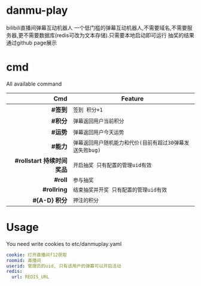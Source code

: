 # danmu-play
bilibili直播间弹幕互动机器人
一个低门槛的弹幕互动机器人,不需要域名,不需要服务器,更不需要数据库(redis可改为文本存储).只需要本地启动即可运行
抽奖的结果通过github page展示

# cmd
All available command

| Cmd               | Feature |
| -------:          | ------- |
| **#签到**          | `签到 积分+1` |
| **#积分**          | `弹幕返回用户当前积分` |
| **#运势**          | `弹幕返回用户今天运势` |
| **#能力**          | `弹幕返回用户随机能力和代价(目前有超过30弹幕发送失败bug)` |
| **#rollstart 持续时间 奖品**         | `开启抽奖 只有配置的管理uid有效` |
| **#roll**         | `参与抽奖` |
| **#rollring**         | `结束抽奖并开奖 只有配置的管理uid有效` |
| **#{A-D} 积分**    | `押注的积分` |


# Usage

You need write cookies to etc/danmuplay.yaml

``` yml
cookie: 打开直播间f12获取
roomid: 直播间
userid: 管理员的uid, 只有该用户的弹幕可以开启活动
redis:
  url: REDIS_URL
```